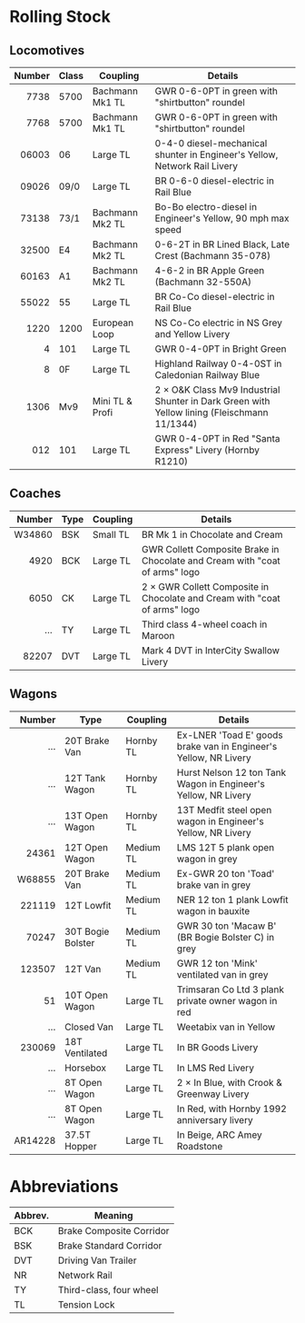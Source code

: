 # Rolling Stock

## Locomotives

Number | Class | Coupling        | Details
------:|-------|-----------------|---------
7738   | 5700  | Bachmann Mk1 TL | GWR 0-6-0PT in green with "shirtbutton" roundel
7768   | 5700  | Bachmann Mk1 TL | GWR 0-6-0PT in green with "shirtbutton" roundel
06003  | 06    | Large TL        | 0-4-0 diesel-mechanical shunter in Engineer's Yellow, Network Rail Livery
09026  | 09/0  | Large TL        | BR 0-6-0 diesel-electric in Rail Blue
73138  | 73/1  | Bachmann Mk2 TL | Bo-Bo electro-diesel in Engineer's Yellow, 90 mph max speed
32500  | E4    | Bachmann Mk2 TL | 0-6-2T in BR Lined Black, Late Crest (Bachmann 35-078)
60163  | A1    | Bachmann Mk2 TL | 4-6-2 in BR Apple Green (Bachmann 32-550A)
55022  | 55    | Large TL        | BR Co-Co diesel-electric in Rail Blue
1220   | 1200  | European Loop   | NS Co-Co electric in NS Grey and Yellow Livery
4      | 101   | Large TL        | GWR 0-4-0PT in Bright Green
8      | 0F    | Large TL        | Highland Railway 0-4-0ST in Caledonian Railway Blue
1306   | Mv9   | Mini TL & Profi | 2 × O&K Class Mv9 Industrial Shunter in Dark Green with Yellow lining (Fleischmann 11/1344)
012    | 101   | Large TL        | GWR 0-4-0PT in Red "Santa Express" Livery (Hornby R1210)

## Coaches

Number | Type   | Coupling  | Details
------:|--------|-----------|--------
W34860 | BSK    | Small TL  | BR Mk 1 in Chocolate and Cream
  4920 | BCK    | Large TL  | GWR Collett Composite Brake in Chocolate and Cream with "coat of arms" logo
  6050 | CK     | Large TL  | 2 × GWR Collett Composite in Chocolate and Cream with "coat of arms" logo
…      | TY     | Large TL  | Third class 4-wheel coach in Maroon
 82207 | DVT    | Large TL  | Mark 4 DVT in InterCity Swallow Livery

## Wagons

Number | Type           | Coupling  | Details
------:|----------------|-----------|--------
…      | 20T Brake Van  | Hornby TL | Ex-LNER 'Toad E' goods brake van in Engineer's Yellow, NR Livery
…      | 12T Tank Wagon | Hornby TL | Hurst Nelson 12 ton Tank Wagon in Engineer's Yellow, NR Livery
…      | 13T Open Wagon | Hornby TL | 13T Medfit steel open wagon in Engineer's Yellow, NR Livery
24361  | 12T Open Wagon | Medium TL | LMS 12T 5 plank open wagon in grey
W68855 | 20T Brake Van  | Medium TL | Ex-GWR 20 ton 'Toad' brake van in grey
221119 | 12T Lowfit     | Medium TL | NER 12 ton 1 plank Lowfit wagon in bauxite
70247  | 30T Bogie Bolster | Medium TL | GWR 30 ton 'Macaw B' (BR Bogie Bolster C) in grey
123507 | 12T Van        | Medium TL | GWR 12 ton 'Mink' ventilated van in grey
51     | 10T Open Wagon | Large TL  | Trimsaran Co Ltd 3 plank private owner wagon in red
…      | Closed Van     | Large TL  | Weetabix van in Yellow
230069 | 18T Ventilated | Large TL  | In BR Goods Livery
…      | Horsebox       | Large TL  | In LMS Red Livery
…      | 8T Open Wagon  | Large TL  | 2 × In Blue, with Crook & Greenway Livery
…      | 8T Open Wagon  | Large TL  | In Red, with Hornby 1992 anniversary livery
AR14228| 37.5T Hopper   | Large TL  | In Beige, ARC Amey Roadstone


# Abbreviations

Abbrev. | Meaning
--------|--------
BCK     | Brake Composite Corridor
BSK     | Brake Standard Corridor
DVT     | Driving Van Trailer
NR      | Network Rail
TY      | Third-class, four wheel
TL      | Tension Lock
